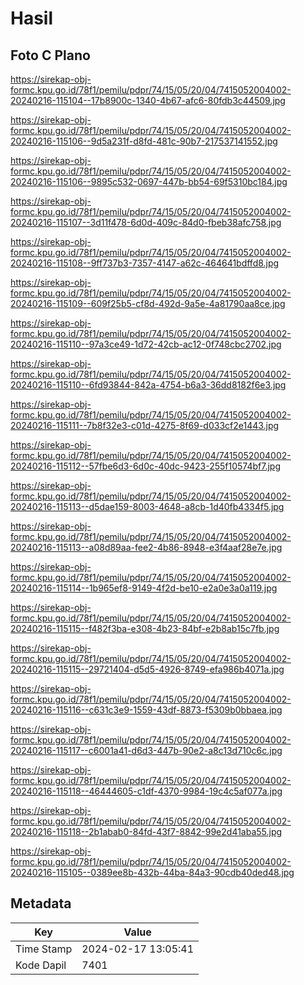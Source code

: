 # Hasil

## Foto C Plano

https://sirekap-obj-formc.kpu.go.id/78f1/pemilu/pdpr/74/15/05/20/04/7415052004002-20240216-115104--17b8900c-1340-4b67-afc6-80fdb3c44509.jpg

https://sirekap-obj-formc.kpu.go.id/78f1/pemilu/pdpr/74/15/05/20/04/7415052004002-20240216-115106--9d5a231f-d8fd-481c-90b7-217537141552.jpg

https://sirekap-obj-formc.kpu.go.id/78f1/pemilu/pdpr/74/15/05/20/04/7415052004002-20240216-115106--9895c532-0697-447b-bb54-69f5310bc184.jpg

https://sirekap-obj-formc.kpu.go.id/78f1/pemilu/pdpr/74/15/05/20/04/7415052004002-20240216-115107--3d11f478-6d0d-409c-84d0-fbeb38afc758.jpg

https://sirekap-obj-formc.kpu.go.id/78f1/pemilu/pdpr/74/15/05/20/04/7415052004002-20240216-115108--9ff737b3-7357-4147-a62c-464641bdffd8.jpg

https://sirekap-obj-formc.kpu.go.id/78f1/pemilu/pdpr/74/15/05/20/04/7415052004002-20240216-115109--609f25b5-cf8d-492d-9a5e-4a81790aa8ce.jpg

https://sirekap-obj-formc.kpu.go.id/78f1/pemilu/pdpr/74/15/05/20/04/7415052004002-20240216-115110--97a3ce49-1d72-42cb-ac12-0f748cbc2702.jpg

https://sirekap-obj-formc.kpu.go.id/78f1/pemilu/pdpr/74/15/05/20/04/7415052004002-20240216-115110--6fd93844-842a-4754-b6a3-36dd8182f6e3.jpg

https://sirekap-obj-formc.kpu.go.id/78f1/pemilu/pdpr/74/15/05/20/04/7415052004002-20240216-115111--7b8f32e3-c01d-4275-8f69-d033cf2e1443.jpg

https://sirekap-obj-formc.kpu.go.id/78f1/pemilu/pdpr/74/15/05/20/04/7415052004002-20240216-115112--57fbe6d3-6d0c-40dc-9423-255f10574bf7.jpg

https://sirekap-obj-formc.kpu.go.id/78f1/pemilu/pdpr/74/15/05/20/04/7415052004002-20240216-115113--d5dae159-8003-4648-a8cb-1d40fb4334f5.jpg

https://sirekap-obj-formc.kpu.go.id/78f1/pemilu/pdpr/74/15/05/20/04/7415052004002-20240216-115113--a08d89aa-fee2-4b86-8948-e3f4aaf28e7e.jpg

https://sirekap-obj-formc.kpu.go.id/78f1/pemilu/pdpr/74/15/05/20/04/7415052004002-20240216-115114--1b965ef8-9149-4f2d-be10-e2a0e3a0a119.jpg

https://sirekap-obj-formc.kpu.go.id/78f1/pemilu/pdpr/74/15/05/20/04/7415052004002-20240216-115115--f482f3ba-e308-4b23-84bf-e2b8ab15c7fb.jpg

https://sirekap-obj-formc.kpu.go.id/78f1/pemilu/pdpr/74/15/05/20/04/7415052004002-20240216-115115--29721404-d5d5-4926-8749-efa986b4071a.jpg

https://sirekap-obj-formc.kpu.go.id/78f1/pemilu/pdpr/74/15/05/20/04/7415052004002-20240216-115116--c631c3e9-1559-43df-8873-f5309b0bbaea.jpg

https://sirekap-obj-formc.kpu.go.id/78f1/pemilu/pdpr/74/15/05/20/04/7415052004002-20240216-115117--c6001a41-d6d3-447b-90e2-a8c13d710c6c.jpg

https://sirekap-obj-formc.kpu.go.id/78f1/pemilu/pdpr/74/15/05/20/04/7415052004002-20240216-115118--46444605-c1df-4370-9984-19c4c5af077a.jpg

https://sirekap-obj-formc.kpu.go.id/78f1/pemilu/pdpr/74/15/05/20/04/7415052004002-20240216-115118--2b1abab0-84fd-43f7-8842-99e2d41aba55.jpg

https://sirekap-obj-formc.kpu.go.id/78f1/pemilu/pdpr/74/15/05/20/04/7415052004002-20240216-115105--0389ee8b-432b-44ba-84a3-90cdb40ded48.jpg


## Metadata

| Key        | Value               |
| ---------- | ------------------- |
| Time Stamp | 2024-02-17 13:05:41 |
| Kode Dapil | 7401                |



